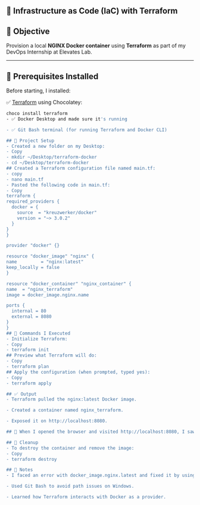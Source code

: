 ## 🧱 Infrastructure as Code (IaC) with Terraform

## 🎯 Objective
Provision a local **NGINX Docker container** using **Terraform** as part of my DevOps Internship at Elevates Lab.

---

## 🧰 Prerequisites Installed

Before starting, I installed:

  ✅ [Terraform](https://developer.hashicorp.com/terraform/downloads) using Chocolatey:
  ```bash
  choco install terraform
- ✅ Docker Desktop and made sure it's running

- ✅ Git Bash terminal (for running Terraform and Docker CLI)

## 📁 Project Setup
- Created a new folder on my Desktop:
- Copy
- mkdir ~/Desktop/terraform-docker
- cd ~/Desktop/terraform-docker
## Created a Terraform configuration file named main.tf:
- copy
- nano main.tf
- Pasted the following code in main.tf:
- Copy
terraform {
  required_providers {
    docker = {
      source  = "kreuzwerker/docker"
      version = "~> 3.0.2"
    }
  }
}

provider "docker" {}

resource "docker_image" "nginx" {
  name         = "nginx:latest"
  keep_locally = false
}

resource "docker_container" "nginx_container" {
  name  = "nginx_terraform"
  image = docker_image.nginx.name

  ports {
    internal = 80
    external = 8080
  }
}
## 🚀 Commands I Executed
- Initialize Terraform:
- Copy
- terraform init
## Preview what Terraform will do:
- Copy
- terraform plan
## Apply the configuration (when prompted, typed yes):
- Copy
- terraform apply

## ✅ Output
- Terraform pulled the nginx:latest Docker image.

- Created a container named nginx_terraform.

- Exposed it on http://localhost:8080.

## 📸 When I opened the browser and visited http://localhost:8080, I saw the NGINX welcome page.

## 🧹 Cleanup
- To destroy the container and remove the image:
- Copy
- terraform destroy

## 📌 Notes
- I faced an error with docker_image.nginx.latest and fixed it by using docker_image.nginx.name.

- Used Git Bash to avoid path issues on Windows.

- Learned how Terraform interacts with Docker as a provider.
